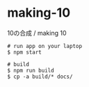 # making-10

10の合成 / making 10

```
# run app on your laptop
$ npm start

# build
$ npm run build
$ cp -a build/* docs/
```
